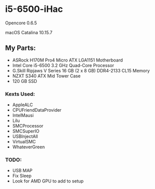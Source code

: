 # i5-6500-iHac

Opencore 0.6.5

macOS Catalina 10.15.7

## My Parts: ##

* ASRock H170M Pro4 Micro ATX LGA1151 Motherboard
* Intel Core i5-6500 3.2 GHz Quad-Core Processor
* G.Skill Ripjaws V Series 16 GB (2 x 8 GB) DDR4-2133 CL15 Memory
* NZXT S340 ATX Mid Tower Case
* 120 GB SSD


### Kexts Used: ###

* AppleALC
* CPUFriendDataProvider
* IntelMausi
* Lilu
* SMCProcessor
* SMCSuperIO
* USBInjectAll
* VirtualSMC
* WhateverGreen

### TODO: ###

* USB MAP
* Fix Sleep
* Look for AMD GPU to add to setup
